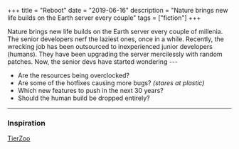 +++
title = "Reboot"
date = "2019-06-16"
description = "Nature brings new life builds on the Earth server every couple"
tags = ["fiction"]
+++

Nature brings new life builds on the Earth server every couple of
millenia. The senior developers nerf the laziest ones, once in a while.
Recently, the wrecking job has been outsourced to inexperienced junior
developers (humans). They have been upgrading the server mercilessly
with random patches. Now, the senior devs have started wondering ---

- Are the resources being overclocked?
- Are some of the hotfixes causing more bugs? *(stares at plastic)*
- Which new features to push in the next 30 years?
- Should the human build be dropped entirely?

---

### Inspiration

[TierZoo](https://www.youtube.com/channel/UCHsRtomD4twRf5WVHHk-cMw)
